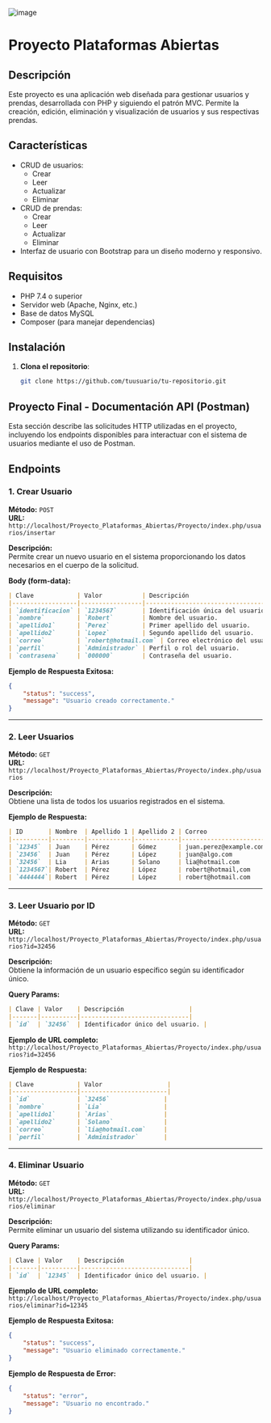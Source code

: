 ![image](https://github.com/user-attachments/assets/732b6213-62a6-4036-a875-a75f19f4bac6)

# Proyecto Plataformas Abiertas

## Descripción
Este proyecto es una aplicación web diseñada para gestionar usuarios y prendas, desarrollada con PHP y siguiendo el patrón MVC. Permite la creación, edición, eliminación y visualización de usuarios y sus respectivas prendas.

## Características
- CRUD de usuarios:
  - Crear
  - Leer
  - Actualizar
  - Eliminar
- CRUD de prendas:
  - Crear
  - Leer
  - Actualizar
  - Eliminar
- Interfaz de usuario con Bootstrap para un diseño moderno y responsivo.

## Requisitos
- PHP 7.4 o superior
- Servidor web (Apache, Nginx, etc.)
- Base de datos MySQL
- Composer (para manejar dependencias)

## Instalación
1. **Clona el repositorio**:
   ```bash
   git clone https://github.com/tuusuario/tu-repositorio.git

## Proyecto Final - Documentación API (Postman)
Esta sección describe las solicitudes HTTP utilizadas en el proyecto, incluyendo los endpoints disponibles para interactuar con el sistema de usuarios mediante el uso de Postman.

## Endpoints

### **1. Crear Usuario**
**Método:** `POST`  
**URL:** `http://localhost/Proyecto_Plataformas_Abiertas/Proyecto/index.php/usuarios/insertar`

**Descripción:**  
Permite crear un nuevo usuario en el sistema proporcionando los datos necesarios en el cuerpo de la solicitud.

**Body (form-data):**

```markdown
| Clave            | Valor           | Descripción                          |
|------------------|-----------------|--------------------------------------|
| `identificacion` | `1234567`       | Identificación única del usuario.   |
| `nombre`         | `Robert`        | Nombre del usuario.                 |
| `apellido1`      | `Perez`         | Primer apellido del usuario.        |
| `apellido2`      | `Lopez`         | Segundo apellido del usuario.       |
| `correo`         | `robert@hotmail.com` | Correo electrónico del usuario. |
| `perfil`         | `Administrador` | Perfil o rol del usuario.           |
| `contrasena`     | `000000`        | Contraseña del usuario.             |
```

**Ejemplo de Respuesta Exitosa:**
```json
{
    "status": "success",
    "message": "Usuario creado correctamente."
}
```

---

### **2. Leer Usuarios**
**Método:** `GET`  
**URL:** `http://localhost/Proyecto_Plataformas_Abiertas/Proyecto/index.php/usuarios`

**Descripción:**  
Obtiene una lista de todos los usuarios registrados en el sistema.

**Ejemplo de Respuesta:**

```markdown
| ID       | Nombre  | Apellido 1 | Apellido 2 | Correo                  | Perfil        | Contraseña |
|----------|---------|------------|------------|-------------------------|---------------|------------|
| `12345`  | Juan    | Pérez      | Gómez      | juan.perez@example.com  | Administrador | `12345`    |
| `23456`  | Juan    | Pérez      | López      | juan@algo.com           | Administrador | `12345`    |
| `32456`  | Lia     | Arias      | Solano     | lia@hotmail.com         | Administrador | `65432`    |
| `1234567`| Robert  | Pérez      | López      | robert@hotmail,com      | Administrador | `000000`   |
| `4444444`| Robert  | Pérez      | López      | robert@hotmail.com      | Administrador | `000000`   |
```

---

### **3. Leer Usuario por ID**
**Método:** `GET`  
**URL:** `http://localhost/Proyecto_Plataformas_Abiertas/Proyecto/index.php/usuarios?id=32456`

**Descripción:**  
Obtiene la información de un usuario específico según su identificador único.

**Query Params:**

```markdown
| Clave | Valor    | Descripción                  |
|-------|----------|------------------------------|
| `id`  | `32456`  | Identificador único del usuario. |
```

**Ejemplo de URL completo:**  
`http://localhost/Proyecto_Plataformas_Abiertas/Proyecto/index.php/usuarios?id=32456`

**Ejemplo de Respuesta:**

```markdown
| Clave            | Valor                  |
|------------------|------------------------|
| `id`             | `32456`               |
| `nombre`         | `Lia`                 |
| `apellido1`      | `Arias`               |
| `apellido2`      | `Solano`              |
| `correo`         | `lia@hotmail.com`     |
| `perfil`         | `Administrador`       |
```

---

### **4. Eliminar Usuario**
**Método:** `GET`  
**URL:** `http://localhost/Proyecto_Plataformas_Abiertas/Proyecto/index.php/usuarios/eliminar`

**Descripción:**  
Permite eliminar un usuario del sistema utilizando su identificador único.

**Query Params:**

```markdown
| Clave | Valor    | Descripción                  |
|-------|----------|------------------------------|
| `id`  | `12345`  | Identificador único del usuario. |
```

**Ejemplo de URL completo:**  
`http://localhost/Proyecto_Plataformas_Abiertas/Proyecto/index.php/usuarios/eliminar?id=12345`

**Ejemplo de Respuesta Exitosa:**
```json
{
    "status": "success",
    "message": "Usuario eliminado correctamente."
}
```

**Ejemplo de Respuesta de Error:**
```json
{
    "status": "error",
    "message": "Usuario no encontrado."
}
